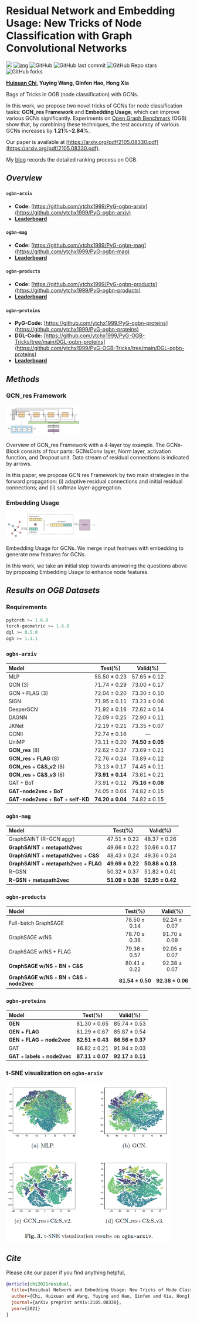 # Residual Network and Embedding Usage: New Tricks of Node Classification with Graph Convolutional Networks

[![](https://img.shields.io/badge/CSDN-@智慧的旋风-red.svg?style=plastic)](https://blog.csdn.net/weixin_41650348/)  [![img](https://img.shields.io/badge/contributions-welcome-success.svg?style=plastic&logo=Github)](https://github.com/ytchx1999/PyG-OGB-Tricks) ![GitHub](https://img.shields.io/github/license/ytchx1999/PyG-OGB-Tricks?logo=Github&style=plastic) ![GitHub last commit](https://img.shields.io/github/last-commit/ytchx1999/PyG-OGB-Tricks?logo=github&style=plastic) ![GitHub Repo stars](https://img.shields.io/github/stars/ytchx1999/PyG-OGB-Tricks?style=social) ![GitHub forks](https://img.shields.io/github/forks/ytchx1999/PyG-OGB-Tricks?style=social)  

**[Huixuan Chi](https://scholar.google.com.hk/citations?hl=zh-CN&user=mSLoo54AAAAJ), Yuying Wang, Qinfen Hao, Hong Xia**

Bags of Tricks in OGB (node classification) with GCNs.

In this work, we propose two novel tricks of GCNs for node classification tasks:  **GCN\_res Framework** and **Embedding Usage**, which can improve various GCNs significantly. Experiments on [Open Graph Benchmark](https://ogb.stanford.edu/)  (OGB) show that, by combining these techniques, the test accuracy of various GCNs increases by **1.21**%~**2.84**%. 

Our paper is available at [https://arxiv.org/pdf/2105.08330.pdf](https://arxiv.org/pdf/2105.08330.pdf).

My [blog](https://blog.csdn.net/weixin_41650348/article/details/113916600?spm=1001.2014.3001.5501) records the detailed ranking process on OGB.

## *Overview*

#### `ogbn-arxiv`

+ **Code:** [https://github.com/ytchx1999/PyG-ogbn-arxiv](https://github.com/ytchx1999/PyG-ogbn-arxiv)
+ [**Leaderboard**](https://ogb.stanford.edu/docs/leader_nodeprop/#ogbn-arxiv)

#### `ogbn-mag`

+ **Code:** [https://github.com/ytchx1999/PyG-ogbn-mag](https://github.com/ytchx1999/PyG-ogbn-mag)
+ [**Leaderboard**](https://ogb.stanford.edu/docs/leader_nodeprop/#ogbn-mag)

#### `ogbn-products`

+ **Code:** [https://github.com/ytchx1999/PyG-ogbn-products](https://github.com/ytchx1999/PyG-ogbn-products)
+ [**Leaderboard**](https://ogb.stanford.edu/docs/leader_nodeprop/#ogbn-products)

#### `ogbn-proteins`

+ **PyG-Code:** [https://github.com/ytchx1999/PyG-ogbn-proteins](https://github.com/ytchx1999/PyG-ogbn-proteins)
+ **DGL-Code:** [https://github.com/ytchx1999/PyG-OGB-Tricks/tree/main/DGL-ogbn-proteins](https://github.com/ytchx1999/PyG-OGB-Tricks/tree/main/DGL-ogbn-proteins)
+ [**Leaderboard**](https://ogb.stanford.edu/docs/leader_nodeprop/#ogbn-proteins)

## *Methods*

### GCN_res Framework

<img src="./image/GCN_res_fig.jpeg" style="zoom:20%;" />

Overview of GCN_res Framework with a 4-layer toy example. The GCNs-Block consists of four parts: GCNsConv layer, Norm layer, activation function, and Dropout unit. Data stream of residual connections is indicated by arrows.

In this paper, we propose GCN res Framework by two main strategies in the forward propagation: (i) adaptive residual connections and initial residual connections; and (ii) softmax layer-aggregation.

### Embedding Usage

<img src="./image/Embedding.jpeg" alt="Embedding Usage" style="zoom:24%;" />

Embedding Usage for GCNs. We merge input featrues with embedding to generate new features for GCNs.

In this work, we take an initial step towards answering the questions above by proposing Embedding Usage to enhance node features.

## *Results on OGB Datasets*

###  Requirements

```python
pytorch >= 1.6.0
torch-geometric >= 1.6.0
dgl >= 0.5.0
ogb >= 1.1.1
```

### `ogbn-arxiv`

| **Model**                      | **Test(%)** | **Valid(%)** |
| :--------------- | :---------: | :----------: |
| MLP                            |    55.50 ± 0.23    |    57.65 ± 0.12    |
| GCN (3)                        |    71.74 ± 0.29    |    73.00 ± 0.17    |
| GCN + FLAG (3)                 |    72.04 ± 0.20    |    73.30 ± 0.10    |
| SIGN                           |    71.95 ± 0.11    |    73.23 ± 0.06    |
| DeeperGCN                      |    71.92 ± 0.16    |    72.62 ± 0.14    |
| DAGNN                          |    72.09 ± 0.25    |    72.90 ± 0.11    |
| JKNet                          |    72.19 ± 0.21    |    73.35 ± 0.07    |
| GCNII                          |    72.74 ± 0.16    |      —       |
| UniMP                          |    73.11 ± 0.20    |  **74.50 ± 0.05**  |
| **GCN\_res** (8)               |    72.62 ± 0.37    |    73.69 ± 0.21    |
| **GCN\_res** + **FLAG** (8)    |    72.76 ± 0.24    |    73.89 ± 0.12    |
| **GCN\_res** + **C&S\_v2** (8) |    73.13 ± 0.17    |    74.45 ± 0.11    |
| **GCN\_res** + **C&S\_v3** (8) |  **73.91 ± 0.14**  |    73.61 ± 0.21    |
| GAT + BoT                         |    73.91 ± 0.12   |    **75.16 ± 0.08**    |
| **GAT-node2vec** + **BoT**  |  74.05 ± 0.04  |    74.82 ± 0.15    |
| **GAT-node2vec** + **BoT** + **self-KD**  |  **74.20 ± 0.04**  |    74.82 ± 0.15    |

### `ogbn-mag`

| **Model**                                    |   **Test(%)**    |   **Valid(%)**   |
| :------------------------------------------- | :--------------: | :--------------: |
| GraphSAINT (R-GCN aggr)                      |   47.51 ± 0.22   |   48.37 ± 0.26   |
| **GraphSAINT** + **metapath2vec**            |   49.66 ± 0.22   |   50.66 ± 0.17   |
| **GraphSAINT** + **metapath2vec** + **C&S**  |   48.43 ± 0.24   |   49.36 ± 0.24   |
| **GraphSAINT** + **metapath2vec** + **FLAG** | **49.69 ± 0.22** | **50.88 ± 0.18** |
| R-GSN                                        |   50.32 ± 0.37   |   51.82 ± 0.41   |
| **R-GSN** + **metapath2vec**                 | **51.09 ± 0.38** | **52.95 ± 0.42** |

### `ogbn-products`

| **Model**                                            |   **Test(%)**    |   **Valid(%)**   |
| :--------------------------------------------------- | :--------------: | :--------------: |
| Full-batch GraphSAGE                                 |   78.50 ± 0.14   |   92.24 ± 0.07   |
| GraphSAGE w/NS                                       |   78.70 ± 0.36   |   91.70 ± 0.09   |
| GraphSAGE w/NS + FLAG                                |   79.36 ± 0.57   |   92.05 ± 0.07   |
| **GraphSAGE w/NS** + **BN** + **C&S**                |   80.41 ± 0.22   |   92.38 ± 0.07   |
| **GraphSAGE w/NS** + **BN** + **C&S** + **node2vec** | **81.54 ± 0.50** | **92.38 ± 0.06** |

### `ogbn-proteins`

| **Model**                         |   **Test(%)**    |   **Valid(%)**   |
| :-------------------------------- | :--------------: | :--------------: |
| **GEN**                           |   81.30 ± 0.65   |   85.74 ± 0.53   |
| **GEN** + **FLAG**                |   81.29 ± 0.67   |   85.87 ± 0.54   |
| **GEN** + **FLAG** + **node2vec** | **82.51 ± 0.43** | **86.56 ± 0.37** |
| GAT             |   86.82 ± 0.21   |   91.94 ± 0.03   |
| **GAT** + **labels** + **node2vec**                |   **87.11 ± 0.07**   |   **92.17 ± 0.11**   |

### t-SNE visualization on `ogbn-arxiv`

<img src="./image/t-SNE.png" alt="t-" style="zoom:60%;" />

## *Cite*

Please cite our paper if you find anything helpful,

```bibtex
@article{chi2021residual,
  title={Residual Network and Embedding Usage: New Tricks of Node Classification with Graph Convolutional Networks},
  author={Chi, Huixuan and Wang, Yuying and Hao, Qinfen and Xia, Hong},
  journal={arXiv preprint arXiv:2105.08330},
  year={2021}
}
```


